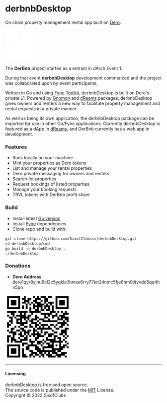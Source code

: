 # derbnbDesktop
On chain property management rental app built on [Dero](https://dero.io).

![DerBnb logo](https://raw.githubusercontent.com/SixofClubsss/dreamdappsite/main/assets/derbnbIcon.png)

The **DerBnb** project started as a entrant in dArch Event 1. 

During that event **derbnbDesktop** development commenced and the project was collaborated upon by event participants. 

Written in Go and using [Fyne Toolkit](https://fyne.io/), derbnbDesktop is built on Dero's private L1. Powered by [Gnomon](https://github.com/civilware/Gnomon) and [dReams](https://github.com/dReam-dApps/dReams) packages, derbnbDesktop gives owners and renters a new way to facilitate property management and rental requests in a private manner.

As well as being its own application, the derbnbDesktop package can be imported for use in other Go/Fyne applications. Currently derbnbDesktop is featured as a dApp in [dReams](https://dreamdapps.io), and DerBnb currently has a web app in development.

### Features
- Runs locally on your machine
- Mint your properties as Dero tokens
- List and manage your rental properties 
- Dero private messaging for owners and renters
- Search for properties
- Request bookings of listed properties
- Manage your booking requests 
- TRVL tokens with DerBnb profit share

### Build
- Install latest [Go version](https://go.dev/doc/install)
- Install [Fyne](https://developer.fyne.io/started/) dependencies.
- Clone repo and build with:

```
git clone https://github.com/SixofClubsss/derbnbDesktop.git
cd derbnbDesktop/cmd
go build -o derbnbDesktop .
./derbnbDesktop
```

### Donations
- **Dero Address**: dero1qyr8yjnu6cl2c5yqkls0hmxe6rry77kn24nmc5fje6hm9jltyvdd5qq4hn5pn

![DeroDonations](https://raw.githubusercontent.com/SixofClubsss/dreamdappsite/main/assets/DeroDonations.jpg)

---

#### Licensing

derbnbDesktop is free and open source.   
The source code is published under the [MIT](https://github.com/SixofClubsss/derbnbDesktop/blob/main/LICENSE) License.   
Copyright © 2023 SixofClubs   
